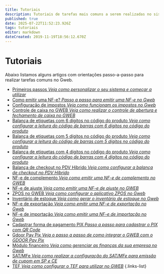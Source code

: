 ```yaml
---
title: Tutoriais
description: Tutoriais de tarefas mais comuns a serem realizadas no sistema
published: true
date: 2025-07-22T11:52:23.926Z
tags: tutoriais
editor: markdown
dateCreated: 2019-11-19T18:56:12.670Z
---
```


# Tutoriais

Abaixo listamos alguns artigos com orientações passo-a-passo para realizar tarefas comuns no Gweb.

- [Primeiros passos *Veja como personalizar o seu sistema e começar a utilizar*](/tutoriais/primeiros-passos)
- [Como emitir uma NF-e? *Passo a passo para emitir uma NF-e no Gweb*](/tutoriais/como-emitir-uma-nfe)
- [Configuração de impostos *Veja como funcionam os impostos no Gweb*](/tutoriais/configurar-impostos)
- [Controle de caixa no GWEB *Veja como realizar o controle de abertura e fechamento de caixa no GWEB*](/tutoriais/controle-de-caixa)
- [Balança de etiquetas com 6 dígitos no código do produto *Veja como configurar a leitura do código de barras com 6 dígitos no código do produto*](/tutoriais/configuracao-balanca-etiqueta-6-digitos)
- [Balança de etiquetas com 5 dígitos no código do produto *Veja como configurar a leitura do código de barras com 5 dígitos no código do produto*](/tutoriais/configuracao-balanca-etiqueta-5-digitos)
- [Balança de etiquetas com 4 dígitos no código do produto *Veja como configurar a leitura do código de barras com 4 dígitos no código do produto*](/tutoriais/configuracao-balanca-etiqueta-4-digitos)
- [Balança de checkout no PDV Híbrido *Veja como configurar a balança de checkout no PDV Híbrido*](/pt-br/tutoriais/como-usar-balanca-de-checkout-no-pdv-hibrido)
- [NF-e de complemento *Veja como emitir uma NF-e de complemento no GWEB*](/pt-br/tutoriais/como-emitir-uma-nfe-de-complemento)
- [NF-e de ajuste *Veja como emitir uma NF-e de ajuste no GWEB*](/pt-br/tutoriais/como-emitir-uma-nfe-de-ajuste)
- [ZPOS no GWEB *Veja como configurar o aplicativo ZPOS no Gweb*](/pt-br/tutoriais/zpos)
- [Inventário de estoque *Veja como gerar o inventário de estoque no Gweb*](/pt-br/tutoriais/inventario-estoque)
- [NF-e de exportação *Veja como emitir uma NF-e de exportação no Gweb*](/pt-br/tutoriais/nota-exportacao)
- [NF-e de importação *Veja como emitir uma NF-e de importação no Gweb*](/tutoriais/nota-importacao)
- [Cadastrar forma de pagamento PIX *Passo a passo para cadastrar o PIX com QR Code*](/tutoriais/cadastrar-pix)
- [Gdoor Pay Pix *Veja o passo a passo de como integrar o GWEB com o GDOOR Pay Pix*](/pt-br/ferramentas/integracoes/gdoorpaypix)
- [Módulo financeiro *Veja como gerenciar as finanças da sua empresa no Gweb*](/tutoriais/financeiro)
- [SAT/MFe *Veja como realizar a configuração do SAT/MFe para emissão de cupom em SP e CE*](/pt-br/tutoriais/configuração-mfe-sat)
- [TEF *Veja como configurar o TEF para utilizar no GWEB*](/pt-br/tutoriais/tef-no-gweb)
{.links-list}

<!--
- [Conexão Itaú *Veja o passo a passo de como ativar a Conexão Itaú no GWEB para pagamentos Pix*](/pt-br/tutoriais/conexao-itau)
--!>
